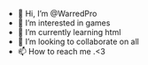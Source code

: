 - 👋 Hi, I’m @WarredPro
- 👀 I’m interested in games
- 🌱 I’m currently learning html
- 💞️ I’m looking to collaborate on all 
- 📫 How to reach me .<3

<!---
WarredPro/WarredPro is a ✨ special ✨ repository because its `README.md` (this file) appears on your GitHub profile.
You can click the Preview link to take a look at your changes.
--->
